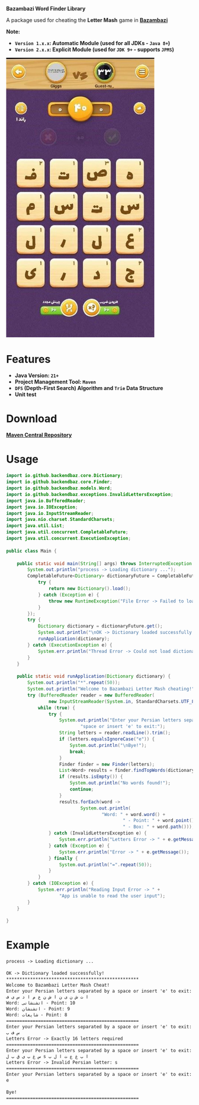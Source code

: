 **Bazambazi Word Finder Library**

A package used for cheating the **Letter Mash** game in **[Bazambazi](https://bazambazi.games)**

**Note:**

- **`Version 1.x.x`: Automatic Module (used for all JDKs - `Java 8+`)**
- **`Version 2.x.x`: Explicit Module (used for `JDK 9+` - supports `JPMS`)**

<img src="src/main/resources/images/help.jpg" alt="HELP" width="400">

# Features

- **Java Version: `21+`**
- **Project Management Tool: `Maven`**
- **`DFS` (Depth-First Search) Algorithm and `Trie` Data Structure**
- **Unit test**

# Download

**[Maven Central Repository](https://central.sonatype.com/artifact/io.github.backendbaz/bazambazi-wordfinder/overview)**

# Usage

```java
import io.github.backendbaz.core.Dictionary;
import io.github.backendbaz.core.Finder;
import io.github.backendbaz.models.Word;
import io.github.backendbaz.exceptions.InvalidLettersException;
import java.io.BufferedReader;
import java.io.IOException;
import java.io.InputStreamReader;
import java.nio.charset.StandardCharsets;
import java.util.List;
import java.util.concurrent.CompletableFuture;
import java.util.concurrent.ExecutionException;

public class Main {

    public static void main(String[] args) throws InterruptedException {
        System.out.println("process -> Loading dictionary ...");
        CompletableFuture<Dictionary> dictionaryFuture = CompletableFuture.supplyAsync(() -> {
            try {
                return new Dictionary().load();
            } catch (Exception e) {
                throw new RuntimeException("File Error -> Failed to load dictionary");
            }
        });
        try {
            Dictionary dictionary = dictionaryFuture.get();
            System.out.println("\nOK -> Dictionary loaded successfully!");
            runApplication(dictionary);
        } catch (ExecutionException e) {
            System.err.println("Thread Error -> Could not load dictionary!");
        }
    }

    public static void runApplication(Dictionary dictionary) {
        System.out.println("*".repeat(50));
        System.out.println("Welcome to Bazambazi Letter Mash cheating!");
        try (BufferedReader reader = new BufferedReader(
                new InputStreamReader(System.in, StandardCharsets.UTF_8))) {
            while (true) {
                try {
                    System.out.println("Enter your Persian letters separated by a " +
                            "space or insert 'e' to exit:");
                    String letters = reader.readLine().trim();
                    if (letters.equalsIgnoreCase("e")) {
                        System.out.println("\nBye!");
                        break;
                    }
                    Finder finder = new Finder(letters);
                    List<Word> results = finder.findTopWords(dictionary, 3);
                    if (results.isEmpty()) {
                        System.out.println("No words found!");
                        continue;
                    }
                    results.forEach(word ->
                            System.out.println(
                                    "Word: " + word.word() +
                                            " - Point: " + word.point() +
                                            " - Box: " + word.path()));
                } catch (InvalidLettersException e) {
                    System.err.println("Letters Error -> " + e.getMessage());
                } catch (Exception e) {
                    System.err.println("Error -> " + e.getMessage());
                } finally {
                    System.out.println("=".repeat(50));
                }
            }
        } catch (IOException e) {
            System.err.println("Reading Input Error -> " +
                    "App is unable to read the user input");
        }
    }

}
```

# Example

```text
process -> Loading dictionary ...

OK -> Dictionary loaded successfully!
**************************************************
Welcome to Bazambazi Letter Mash Cheat!
Enter your Persian letters separated by a space or insert 'e' to exit:
ا ت ش ن ی ن ا ش ن ع م ا د س ی ف
Word: اتشنشانی - Point: 10
Word: اتشنشان - Point: 9
Word: شایعات - Point: 8
==================================================
Enter your Persian letters separated by a space or insert 'e' to exit:
س ف ب
Letters Error -> Exactly 16 letters required
==================================================
Enter your Persian letters separated by a space or insert 'e' to exit:
س غ ب ی ق ب ل s ا ب غ ع ت ا ل ب
Letters Error -> Invalid Persian letter: s
==================================================
Enter your Persian letters separated by a space or insert 'e' to exit:
e

Bye!
==================================================
```
